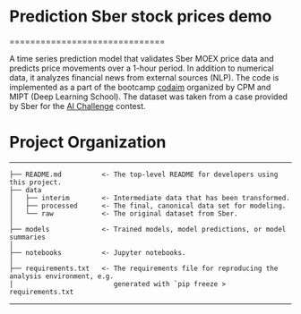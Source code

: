 # Prediction Sber stock prices demo
==============================

A time series prediction model that validates Sber MOEX price data and predicts price movements over a 1-hour period. In addition to numerical data, it analyzes financial news from external sources (NLP).
The code is implemented as a part of the bootcamp [codaim]([url](https://xn--d1aiafni.xn--l1afu.xn--p1ai/bootcamp)) organized by CPM and MIPT (Deep Learning School). The dataset was taken from a case provided by Sber for the [AI Challenge]([url](https://aiijc.com/en/)) contest.

# Project Organization
------------

    ├── README.md          <- The top-level README for developers using this project.
    ├── data
    │   ├── interim        <- Intermediate data that has been transformed.
    │   ├── processed      <- The final, canonical data set for modeling.
    │   └── raw            <- The original dataset from Sber.
    │
    ├── models             <- Trained models, model predictions, or model summaries
    │
    ├── notebooks          <- Jupyter notebooks.
    │
    ├── requirements.txt   <- The requirements file for reproducing the analysis environment, e.g.
    │                         generated with `pip freeze > requirements.txt

--------
